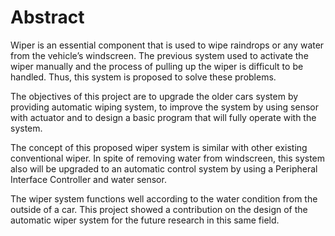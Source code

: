 # Abstract

Wiper is an essential component that is used to wipe raindrops or any water from the vehicle’s windscreen. The previous system used to activate the wiper manually and the process of pulling up the wiper is difficult to be handled. Thus, this system is proposed to solve these problems. 

The objectives of this project are to upgrade the older cars system by providing automatic wiping system, to improve the system by using sensor with actuator and to design a basic program that will fully operate with the system.

The concept of this proposed wiper system is similar with other existing conventional wiper. In spite of removing water from windscreen, this system also will be upgraded to an automatic control system by using a Peripheral Interface Controller and water sensor. 

The wiper system functions well according to the water condition from the outside of a car. This project showed a contribution on the design of the automatic wiper system for the future research in this same field.
